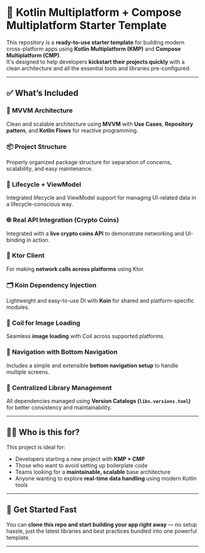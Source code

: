 # 🚀 Kotlin Multiplatform + Compose Multiplatform Starter Template

This repository is a **ready-to-use starter template** for building modern cross-platform apps using **Kotlin Multiplatform (KMP)** and **Compose Multiplatform (CMP)**.  
It's designed to help developers **kickstart their projects quickly** with a clean architecture and all the essential tools and libraries pre-configured.

---

## ✅ What’s Included

### 🧱 **MVVM Architecture**  
Clean and scalable architecture using **MVVM** with **Use Cases**, **Repository pattern**, and **Kotlin Flows** for reactive programming.

### 📦 **Project Structure**  
Properly organized package structure for separation of concerns, scalability, and easy maintenance.

### 🔄 **Lifecycle + ViewModel**  
Integrated lifecycle and ViewModel support for managing UI-related data in a lifecycle-conscious way.

### 🌐 **Real API Integration (Crypto Coins)**  
Integrated with a **live crypto coins API** to demonstrate networking and UI-binding in action.

### 🔌 **Ktor Client**  
For making **network calls across platforms** using Ktor.

### 🗂️ **Koin Dependency Injection**  
Lightweight and easy-to-use DI with **Koin** for shared and platform-specific modules.

### 📸 **Coil for Image Loading**  
Seamless **image loading** with Coil across supported platforms.

### 🔀 **Navigation with Bottom Navigation**  
Includes a simple and extensible **bottom navigation setup** to handle multiple screens.

### 🧰 **Centralized Library Management**  
All dependencies managed using **Version Catalogs (`libs.versions.toml`)** for better consistency and maintainability.

---

## 👨‍💻 Who is this for?

This project is ideal for:

- Developers starting a new project with **KMP + CMP**
- Those who want to avoid setting up boilerplate code
- Teams looking for a **maintainable, scalable** base architecture
- Anyone wanting to explore **real-time data handling** using modern Kotlin tools

---

## 🏁 Get Started Fast

You can **clone this repo and start building your app right away** — no setup hassle, just the latest libraries and best practices bundled into one powerful template.

---
